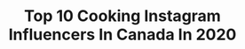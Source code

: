 ---
title: Top 10 Cooking Instagram Influencers In Canada In 2020
description: >-
  Find top cooking Instagram influencers in Canada in 2020. Most popular hashtags: #eeeeeats #pasta #getinmybelly #eattheworld.
platform: Instagram
profiles:
  - username: "marieelysenantel"
    fullname: >-
      🌸 M A R I E - E L Y S E
    location: "Canada"
    followers: 8714
    engagement: 653
    commentsToLikes: 0.023471
    avatar: "https://scontent-lht6-1.cdninstagram.com/v/t51.2885-19/s320x320/89950747_210936903313021_7597556448066797568_n.jpg?_nc_ht=scontent-lht6-1.cdninstagram.com&_nc_ohc=ugTefcbUTu0AX_2iPQp&oh=87386406beaad6a0ba2bb2dab722956b&oe=5EB2F1B6"
    verified: false
    hashtags: "#poutinerie, #india, #crewfie, #thankyou"
  - username: "parezou"
    fullname: >-
      Arezou Pourghavami
    location: "Canada"
    followers: 152923
    engagement: 567
    commentsToLikes: 0.085730
    avatar: "https://scontent-ams4-1.cdninstagram.com/v/t51.2885-19/s320x320/42100151_284314648844336_2173366718653530112_n.jpg?_nc_ht=scontent-ams4-1.cdninstagram.com&_nc_ohc=Arv1wZPeHaoAX_RAZoN&oh=b6f2ca442377fafed705c5771c425bef&oe=5EB8A303"
    verified: false
    hashtags: "#happyaniversarymylove, #parezou, #happyvalentinesday, #stayhome"
  - username: "foodess"
    fullname: >-
      Jennifer Pallian, BSc RD
    location: "Canada"
    followers: 37308
    engagement: 476
    commentsToLikes: 0.126246
    avatar: "https://scontent-lhr8-1.cdninstagram.com/v/t51.2885-19/s320x320/49858020_565428333974128_8107924980898988032_n.jpg?_nc_ht=scontent-lhr8-1.cdninstagram.com&_nc_ohc=WFlezBwNKZYAX-rsiei&oh=77b3f197349261318de5babdf911ab30&oe=5EB8A8DD"
    verified: true
    hashtags: "#brownies, #bakingbread, #saveonfoods, #breakfastofchampions"
  - username: "theoliveandmango"
    fullname: >-
      Joanne | Food & Photography
    location: "Canada"
    followers: 69985
    engagement: 326
    commentsToLikes: 0.082062
    avatar: "https://scontent-ams4-1.cdninstagram.com/v/t51.2885-19/s320x320/16789110_1469881903062579_3486969680017489920_a.jpg?_nc_ht=scontent-ams4-1.cdninstagram.com&_nc_ohc=eRRdLUE7_D4AX9DYiwl&oh=7c5c1159f3f566288a2056d3f0cea47d&oe=5EBAF392"
    verified: false
    hashtags: "#pancakes, #soupseaon, #f52grams, #chocolatelovers"
  - username: "vsevsad"
    fullname: >-
      Sasha Cookingtime
    location: "Canada"
    followers: 30370
    engagement: 429
    commentsToLikes: 0.037095
    avatar: "https://scontent-lhr8-1.cdninstagram.com/v/t51.2885-19/s320x320/62248086_2556140531105411_2194290652563374080_n.jpg?_nc_ht=scontent-lhr8-1.cdninstagram.com&_nc_ohc=3IbuOH5lh1YAX-vcVlM&oh=79d64571eb5602f2c9a2de4a1d834467&oe=5EB8FE0D"
    verified: false
    hashtags: "#toronto, #stayhomeandbake, #torontofoodie, #recipe"
  - username: "erika.aanne"
    fullname: >-
      Erika Anne
    location: "Canada"
    followers: 24504
    engagement: 174
    commentsToLikes: 0.170109
    avatar: "https://scontent-ams4-1.cdninstagram.com/v/t51.2885-19/s320x320/91211020_262785494726418_8325977721737838592_n.jpg?_nc_ht=scontent-ams4-1.cdninstagram.com&_nc_ohc=i-ls3mgrhE8AX9H6e0C&oh=e7c2e2154f4bddd9630f06831f6a1a80&oe=5EBB3F43"
    verified: false
    hashtags: "#dailydoseofcute, #likethisup, #brunettesdoitbetter, #canadianfashion"
  - username: "laurenslist"
    fullname: >-
      Lauren Yavor
    location: "Canada"
    followers: 31156
    engagement: 204
    commentsToLikes: 0.037443
    avatar: "https://scontent-lhr8-1.cdninstagram.com/v/t51.2885-19/s320x320/54446804_316880075684595_1703029222345277440_n.jpg?_nc_ht=scontent-lhr8-1.cdninstagram.com&_nc_ohc=R_GljfwFvsQAX9D8JCD&oh=6d64e5a02043def5511074abe42bb637&oe=5EB9DDF3"
    verified: false
    hashtags: "#pantone2020, #pumpkincreamcoldbrew, #llquarantinediaries, #newyearsnails"
  - username: "uncle.tito.outdoors"
    fullname: >-
      Uncle Tito
    location: "Canada"
    followers: 61838
    engagement: 159
    commentsToLikes: 0.023273
    avatar: "https://scontent-amt2-1.cdninstagram.com/v/t51.2885-19/s320x320/84311712_630890204339618_9221072137702342656_n.jpg?_nc_ht=scontent-amt2-1.cdninstagram.com&_nc_ohc=CBfIDOohj1cAX_R1Idz&oh=5f432ae56d6ec4ed9e92b2be36dba88e&oe=5EB917DD"
    verified: false
    hashtags: "#canadianoutdoorsman, #rooftoptent, #axejunkies, #olight"
  - username: "erinireland"
    fullname: >-
      Erin Ireland
    location: "Canada"
    followers: 204425
    engagement: 253
    commentsToLikes: 0.022039
    avatar: "https://scontent-lhr8-1.cdninstagram.com/v/t51.2885-19/s320x320/24839069_537880243230861_8719409464924438528_n.jpg?_nc_ht=scontent-lhr8-1.cdninstagram.com&_nc_ohc=W4bBWliTKIIAX-tAIsv&oh=36d0f4a90d27eb54f2ed821952f97386&oe=5EBC5290"
    verified: true
    hashtags: "#pancakes, #loxbagel, #supportsmallbusiness, #tofu"
  - username: "cookingwithanadi"
    fullname: >-
      Anadi Misra
    location: "Canada"
    followers: 10816
    engagement: 123
    commentsToLikes: 0.095745
    avatar: "https://scontent-amt2-1.cdninstagram.com/v/t51.2885-19/s320x320/71917935_1373910352785682_5418973070725480448_n.jpg?_nc_ht=scontent-amt2-1.cdninstagram.com&_nc_ohc=FWK3LIKojYMAX_u-TTG&oh=f455f9d79c0f0064e7419b9e959bf05e&oe=5EB44B53"
    verified: false
    hashtags: "#pestochampionship, #tacosarebae, #crab, #instapizza"
---